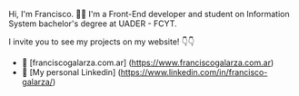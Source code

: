 Hi, I'm Francisco. 🙋‍♂️
I'm a Front-End developer and student on Information System bachelor's degree at UADER - FCYT.

I invite you to see my projects on my website! 👇👇

- 🔗 [franciscogalarza.com.ar] (https://www.franciscogalarza.com.ar)
- 💼 [My personal Linkedin] (https://www.linkedin.com/in/francisco-galarza/)
